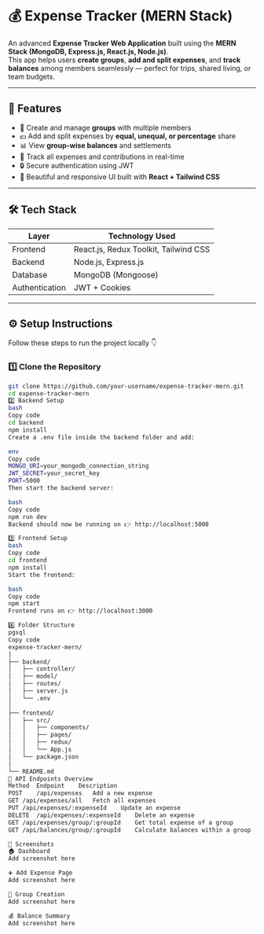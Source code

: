 # 💰 Expense Tracker (MERN Stack)

An advanced **Expense Tracker Web Application** built using the **MERN Stack (MongoDB, Express.js, React.js, Node.js)**.  
This app helps users **create groups**, **add and split expenses**, and **track balances** among members seamlessly — perfect for trips, shared living, or team budgets.

---

## 🚀 Features

- 👥 Create and manage **groups** with multiple members  
- 💵 Add and split expenses by **equal, unequal, or percentage** share  
- 📊 View **group-wise balances** and settlements  
- 🧾 Track all expenses and contributions in real-time  
- 🔒 Secure authentication using JWT  
- 🎨 Beautiful and responsive UI built with **React + Tailwind CSS**

---

## 🛠️ Tech Stack

| Layer        | Technology Used                     |
|---------------|-------------------------------------|
| Frontend      | React.js, Redux Toolkit, Tailwind CSS |
| Backend       | Node.js, Express.js                 |
| Database      | MongoDB (Mongoose)                 |
| Authentication| JWT + Cookies                       |

---

## ⚙️ Setup Instructions

Follow these steps to run the project locally 👇

### 1️⃣ Clone the Repository

```bash
git clone https://github.com/your-username/expense-tracker-mern.git
cd expense-tracker-mern
2️⃣ Backend Setup
bash
Copy code
cd backend
npm install
Create a .env file inside the backend folder and add:

env
Copy code
MONGO_URI=your_mongodb_connection_string
JWT_SECRET=your_secret_key
PORT=5000
Then start the backend server:

bash
Copy code
npm run dev
Backend should now be running on 👉 http://localhost:5000

3️⃣ Frontend Setup
bash
Copy code
cd frontend
npm install
Start the frontend:

bash
Copy code
npm start
Frontend runs on 👉 http://localhost:3000

4️⃣ Folder Structure
pgsql
Copy code
expense-tracker-mern/
│
├── backend/
│   ├── controller/
│   ├── model/
│   ├── routes/
│   ├── server.js
│   └── .env
│
├── frontend/
│   ├── src/
│   │   ├── components/
│   │   ├── pages/
│   │   ├── redux/
│   │   └── App.js
│   └── package.json
│
└── README.md
🧩 API Endpoints Overview
Method	Endpoint	Description
POST	/api/expenses	Add a new expense
GET	/api/expenses/all	Fetch all expenses
PUT	/api/expenses/:expenseId	Update an expense
DELETE	/api/expenses/:expenseId	Delete an expense
GET	/api/expenses/group/:groupId	Get total expense of a group
GET	/api/balances/group/:groupId	Calculate balances within a group

📸 Screenshots
🏠 Dashboard
Add screenshot here

➕ Add Expense Page
Add screenshot here

👥 Group Creation
Add screenshot here

💰 Balance Summary
Add screenshot here

